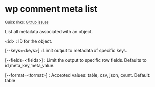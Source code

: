 # wp comment meta list

<small>Quick links: <a href="https://github.com/issues?q=is%3Aopen+label%3Acommand%3Acomment-meta-list+sort%3Aupdated-desc+org%3Awp-cli">Github issues</a></small>

List all metadata associated with an object.

&lt;id&gt;
: ID for the object.

[\--keys=&lt;keys&gt;]
: Limit output to metadata of specific keys.

[\--fields=&lt;fields&gt;]
: Limit the output to specific row fields. Defaults to id,meta_key,meta_value.

[\--format=&lt;format&gt;]
: Accepted values: table, csv, json, count. Default: table




